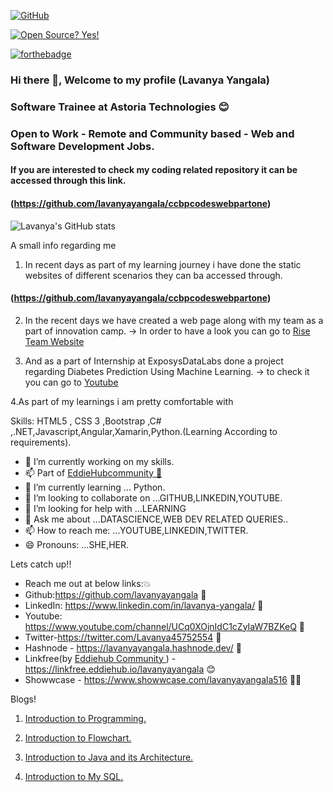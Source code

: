 <!-- **lavanyayangala/lavanyayangala** is a ✨ _special_ ✨ repository because its `README.md` (this file) appears on your GitHub profile. -->

<!-- Here are some ideas to get you started: -->

[![GitHub](https://badgen.net/badge/icon/github?icon=github&label)](https://github.com)

[![Open Source? Yes!](https://badgen.net/badge/Open%20Source%20%3F/Yes%21/blue?icon=github)](https://github.com/Naereen/badges/)

[![forthebadge](https://forthebadge.com/images/badges/built-with-love.svg)](https://forthebadge.com)

### Hi there 👋, Welcome to my profile (Lavanya Yangala)
### Software Trainee at Astoria Technologies 😊
### Open to Work - Remote and Community based - Web and Software Development Jobs.
#### If you are interested to check my coding related repository it can be accessed through this link.

#### (https://github.com/lavanyayangala/ccbpcodeswebpartone)


<!-- [![Lavanya's GitHub stats](https://github-readme-stats.vercel.app/api?username=lavanyayangala)](https://github.com/anuraghazra/github-readme-stats) -->

![Lavanya's GitHub stats](https://github-readme-stats.vercel.app/api?username=lavanyayangala&theme=radical&show_icons=true)
<!-- 
<a href="https://github.com/anuraghazra/github-readme-stats">
  <img align="center" src="https://github-readme-stats.vercel.app/api/pin/?username=anuraghazra&repo=github-readme-stats" />
</a>
<a href="https://github.com/anuraghazra/convoychat">
  <img align="center" src="https://github-readme-stats.vercel.app/api/pin/?username=anuraghazra&repo=convoychat" />
</a> -->

A small info regarding me 

1. In recent days as part of my learning journey i have done the static websites of different scenarios they can ba accessed through.
  
  #### (https://github.com/lavanyayangala/ccbpcodeswebpartone)
  
2. In the recent days we have created a web page along with my team as a part of innovation camp.
 ->  In order to have a look you can go to <a href="https://sriram5-coder.github.io/RISE_/index.html">Rise Team Website</a>

3. And as a part of Internship at ExposysDataLabs done a project regarding Diabetes Prediction Using Machine Learning.
-> to check it you can go to <a href="https://www.youtube.com/watch?v=9FZV0JCA0MA&ab_channel=lavanyayangala">Youtube</a> 

4.As part of my learnings i am pretty comfortable with  

Skills: HTML5 , CSS 3 ,Bootstrap ,C# ,.NET,Javascript,Angular,Xamarin,Python.(Learning According to requirements).

- 🔭 I’m currently working on my skills. 
- 📫 Part of <a href="https://github.com/EddieHubCommunity">EddieHubcommunity 🙋</a>
- 🌱 I’m currently learning ... Python.
- 👯 I’m looking to collaborate on ...GITHUB,LINKEDIN,YOUTUBE.
- 🤔 I’m looking for help with ...LEARNING
- 💬 Ask me about ...DATASCIENCE,WEB DEV RELATED QUERIES..
- 📫 How to reach me: ...YOUTUBE,LINKEDIN,TWITTER.
- 😄 Pronouns: ...SHE,HER.


Lets catch up!!
- Reach me out at below links:💥
- Github:https://github.com/lavanyayangala 🙋
- LinkedIn: https://www.linkedin.com/in/lavanya-yangala/ 👸
- Youtube: https://www.youtube.com/channel/UCq0XOjnIdC1cZyIaW7BZKeQ 💬
- Twitter-https://twitter.com/Lavanya45752554 💬
- Hashnode - https://lavanyayangala.hashnode.dev/ 💬
- Linkfree(by <a href="https://linkfree.eddiehub.io/"> Eddiehub Community </a>) - https://linkfree.eddiehub.io/lavanyayangala 😊 
- Showwcase - https://www.showwcase.com/lavanyayangala516 👩‍💻

Blogs!
1. <a href="https://lavanyayangala.hashnode.dev/introduction-to-programming-and-its-languages">Introduction to Programming.</a>

2. <a href="https://lavanyayangala.hashnode.dev/flowchart">Introduction to Flowchart.</a>

3. <a href="https://lavanyayangala.hashnode.dev/introduction-to-java-architecture-of-java">Introduction to Java and its Architecture.</a>

4. <a href="https://lavanyayangala.hashnode.dev/my-sql">Introduction to My SQL.</a>
